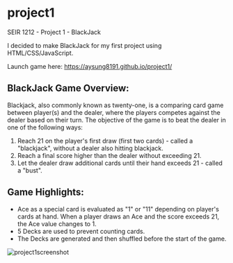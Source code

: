 # project1
SEIR 1212 - Project 1 - BlackJack

I decided to make BlackJack for my first project using HTML/CSS/JavaScript. 

Launch game here: https://aysung8191.github.io/project1/

## BlackJack Game Overview:
Blackjack, also commonly known as twenty-one, is a comparing card game between player(s) and the dealer, where the players competes against the dealer based on their turn. The objective of the game is to beat the dealer in one of the following ways: 
  1. Reach 21 on the player's first draw (first two cards) - called a "blackjack", without a dealer also hitting blackjack. 
  2. Reach a final score higher than the dealer without exceeding 21.
  3. Let the dealer draw additional cards until their hand exceeds 21 - called a "bust". 

## Game Highlights:
* Ace as a special card is evaluated as "1" or "11" depending on player's cards at hand. When a player draws an Ace and the score exceeds 21, the Ace value changes to 1. 
* 5 Decks are used to prevent counting cards.
* The Decks are generated and then shuffled before the start of the game.

![project1screenshot](https://user-images.githubusercontent.com/119904805/210916117-1bde8e07-3705-480e-90e7-dfd01b10ea90.PNG)
